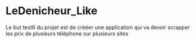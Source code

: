 # LeDenicheur_Like
Le but test6 du projet est de crééer une application qui va devoir scrapper les prix de plusieurs téléphone sur plusieurs sites
